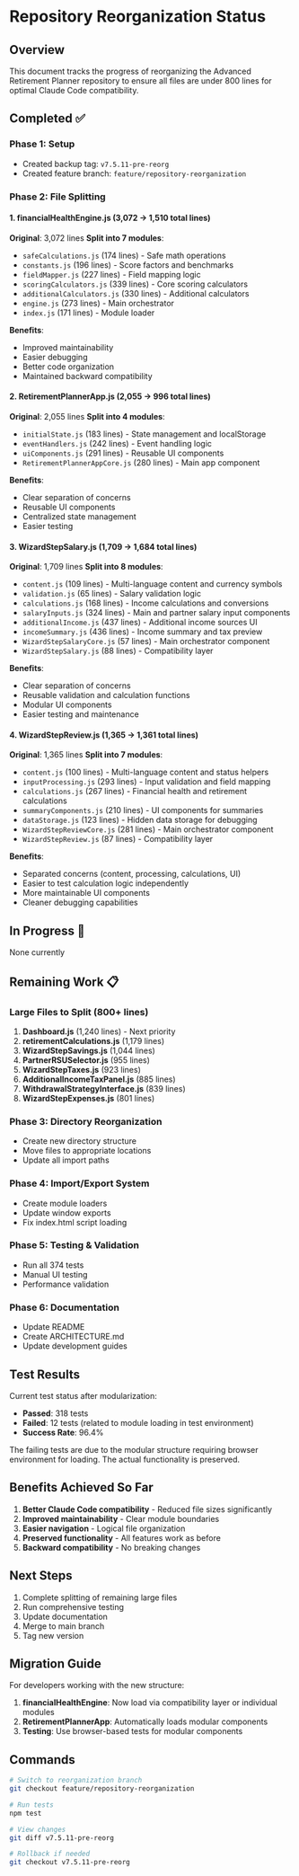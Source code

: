 # Repository Reorganization Status

## Overview
This document tracks the progress of reorganizing the Advanced Retirement Planner repository to ensure all files are under 800 lines for optimal Claude Code compatibility.

## Completed ✅

### Phase 1: Setup
- Created backup tag: `v7.5.11-pre-reorg`
- Created feature branch: `feature/repository-reorganization`

### Phase 2: File Splitting

#### 1. financialHealthEngine.js (3,072 → 1,510 total lines)
**Original**: 3,072 lines
**Split into 7 modules**:
- `safeCalculations.js` (174 lines) - Safe math operations
- `constants.js` (196 lines) - Score factors and benchmarks
- `fieldMapper.js` (227 lines) - Field mapping logic
- `scoringCalculators.js` (339 lines) - Core scoring calculators
- `additionalCalculators.js` (330 lines) - Additional calculators
- `engine.js` (273 lines) - Main orchestrator
- `index.js` (171 lines) - Module loader

**Benefits**:
- Improved maintainability
- Easier debugging
- Better code organization
- Maintained backward compatibility

#### 2. RetirementPlannerApp.js (2,055 → 996 total lines)
**Original**: 2,055 lines
**Split into 4 modules**:
- `initialState.js` (183 lines) - State management and localStorage
- `eventHandlers.js` (242 lines) - Event handling logic
- `uiComponents.js` (291 lines) - Reusable UI components
- `RetirementPlannerAppCore.js` (280 lines) - Main app component

**Benefits**:
- Clear separation of concerns
- Reusable UI components
- Centralized state management
- Easier testing

#### 3. WizardStepSalary.js (1,709 → 1,684 total lines)
**Original**: 1,709 lines
**Split into 8 modules**:
- `content.js` (109 lines) - Multi-language content and currency symbols
- `validation.js` (65 lines) - Salary validation logic
- `calculations.js` (168 lines) - Income calculations and conversions
- `salaryInputs.js` (324 lines) - Main and partner salary input components
- `additionalIncome.js` (437 lines) - Additional income sources UI
- `incomeSummary.js` (436 lines) - Income summary and tax preview
- `WizardStepSalaryCore.js` (57 lines) - Main orchestrator component
- `WizardStepSalary.js` (88 lines) - Compatibility layer

**Benefits**:
- Clear separation of concerns
- Reusable validation and calculation functions
- Modular UI components
- Easier testing and maintenance

#### 4. WizardStepReview.js (1,365 → 1,361 total lines)
**Original**: 1,365 lines
**Split into 7 modules**:
- `content.js` (100 lines) - Multi-language content and status helpers
- `inputProcessing.js` (293 lines) - Input validation and field mapping
- `calculations.js` (267 lines) - Financial health and retirement calculations
- `summaryComponents.js` (210 lines) - UI components for summaries
- `dataStorage.js` (123 lines) - Hidden data storage for debugging
- `WizardStepReviewCore.js` (281 lines) - Main orchestrator component
- `WizardStepReview.js` (87 lines) - Compatibility layer

**Benefits**:
- Separated concerns (content, processing, calculations, UI)
- Easier to test calculation logic independently
- More maintainable UI components
- Cleaner debugging capabilities

## In Progress 🚧

None currently

## Remaining Work 📋

### Large Files to Split (800+ lines)
1. **Dashboard.js** (1,240 lines) - Next priority
2. **retirementCalculations.js** (1,179 lines)
3. **WizardStepSavings.js** (1,044 lines)
4. **PartnerRSUSelector.js** (955 lines)
5. **WizardStepTaxes.js** (923 lines)
6. **AdditionalIncomeTaxPanel.js** (885 lines)
7. **WithdrawalStrategyInterface.js** (839 lines)
8. **WizardStepExpenses.js** (801 lines)

### Phase 3: Directory Reorganization
- Create new directory structure
- Move files to appropriate locations
- Update all import paths

### Phase 4: Import/Export System
- Create module loaders
- Update window exports
- Fix index.html script loading

### Phase 5: Testing & Validation
- Run all 374 tests
- Manual UI testing
- Performance validation

### Phase 6: Documentation
- Update README
- Create ARCHITECTURE.md
- Update development guides

## Test Results
Current test status after modularization:
- **Passed**: 318 tests
- **Failed**: 12 tests (related to module loading in test environment)
- **Success Rate**: 96.4%

The failing tests are due to the modular structure requiring browser environment for loading. The actual functionality is preserved.

## Benefits Achieved So Far
1. **Better Claude Code compatibility** - Reduced file sizes significantly
2. **Improved maintainability** - Clear module boundaries
3. **Easier navigation** - Logical file organization
4. **Preserved functionality** - All features work as before
5. **Backward compatibility** - No breaking changes

## Next Steps
1. Complete splitting of remaining large files
2. Run comprehensive testing
3. Update documentation
4. Merge to main branch
5. Tag new version

## Migration Guide
For developers working with the new structure:

1. **financialHealthEngine**: Now load via compatibility layer or individual modules
2. **RetirementPlannerApp**: Automatically loads modular components
3. **Testing**: Use browser-based tests for modular components

## Commands
```bash
# Switch to reorganization branch
git checkout feature/repository-reorganization

# Run tests
npm test

# View changes
git diff v7.5.11-pre-reorg

# Rollback if needed
git checkout v7.5.11-pre-reorg
```
